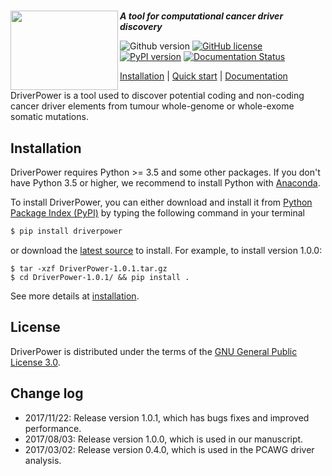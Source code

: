 # <img align="left" width="172" height="127" src="https://raw.githubusercontent.com/smshuai/DriverPower/v1.0/docs/source/pics/logo.png">
***A tool for computational cancer driver discovery***

![Github version](https://img.shields.io/badge/version-1.0.2-yellow.svg)
[![GitHub license](https://img.shields.io/badge/license-AGPL-blue.svg)](./LICENSE)
[![PyPI version](https://badge.fury.io/py/DriverPower.svg)](https://badge.fury.io/py/DriverPower)
[![Documentation Status](https://readthedocs.org/projects/driverpower/badge/?version=latest)](http://driverpower.readthedocs.io/en/latest/?badge=latest)

[Installation](https://driverpower.readthedocs.org/en/latest/install.html) |
[Quick start](https://driverpower.readthedocs.org/en/latest/quick_start.html) |
[Documentation](https://driverpower.readthedocs.org)

DriverPower is a tool used to discover potential coding and non-coding cancer driver elements from tumour whole-genome or whole-exome somatic mutations.
## Installation

DriverPower requires Python >= 3.5 and some other packages. If you don't have Python 3.5 or higher, we recommend to install Python with [Anaconda](https://www.continuum.io/downloads).

To install DriverPower, you can either download and install it from [Python Package Index (PyPI)](https://pypi.python.org/pypi/DriverPower/) by typing the following command in your terminal
```bash
$ pip install driverpower
```
or download the [latest source](https://github.com/smshuai/DriverPower/releases/latest/) to install. For example, to install version 1.0.0:
```console
$ tar -xzf DriverPower-1.0.1.tar.gz
$ cd DriverPower-1.0.1/ && pip install .
```
See more details at [installation](https://driverpower.readthedocs.org/en/latest/install.html).

## License
DriverPower is distributed under the terms of the [GNU General Public License 3.0](https://www.gnu.org/licenses/gpl-3.0.txt).

## Change log
- 2017/11/22: Release version 1.0.1, which has bugs fixes and improved performance.
- 2017/08/03: Release version 1.0.0, which is used in our manuscript.
- 2017/03/02: Release version 0.4.0, which is used in the PCAWG driver analysis.

